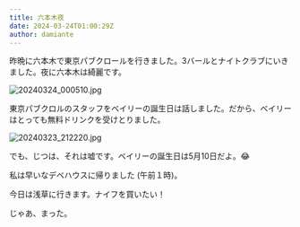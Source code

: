 ```yaml
---
title: 六本木夜
date: 2024-03-24T01:00:29Z
author: damiante
---
```

昨晩に六本木で東京パブクロールを行きました。3バールとナイトクラブにいきました。夜に六本木は綺麗です。

![20240324_000510.jpg](https://github.com/devhou-se/www-jp/assets/12438044/81046260-721d-4a70-9261-8c493c737642)

東京パブクロルのスタッフをベイリーの誕生日は話しました。だから、ベイリーはとっても無料ドリンクを受けとりました。

![20240323_212220.jpg](https://github.com/devhou-se/www-jp/assets/12438044/a541f124-00b0-46b2-84e9-04ec91bf7208)

でも、じつは、それは嘘です。ベイリーの誕生日は5月10日だよ。😂

私は早いなデベハウスに帰りました (午前１時)。

今日は浅草に行きます。ナイフを買いたい！

じゃあ、まった。
